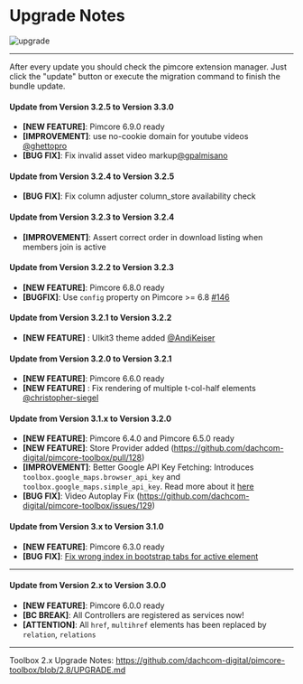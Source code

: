 # Upgrade Notes
![upgrade](https://user-images.githubusercontent.com/700119/31535145-3c01a264-affa-11e7-8d86-f04c33571f65.png)  

***

After every update you should check the pimcore extension manager. 
Just click the "update" button or execute the migration command to finish the bundle update.

#### Update from Version 3.2.5 to Version 3.3.0
- **[NEW FEATURE]**: Pimcore 6.9.0 ready
- **[IMPROVEMENT]**: use no-cookie domain for youtube videos [@ghettopro](https://github.com/dachcom-digital/pimcore-toolbox/pull/153)
- **[BUG FIX]**: Fix invalid asset video markup[@gpalmisano](https://github.com/dachcom-digital/pimcore-toolbox/pull/154)

#### Update from Version 3.2.4 to Version 3.2.5
- **[BUG FIX]**: Fix column adjuster column_store availability check

#### Update from Version 3.2.3 to Version 3.2.4
- **[IMPROVEMENT]**: Assert correct order in download listing when members join is active

#### Update from Version 3.2.2 to Version 3.2.3
- **[NEW FEATURE]**: Pimcore 6.8.0 ready
- **[BUGFIX]**: Use `config` property on Pimcore >= 6.8 [#146](https://github.com/dachcom-digital/pimcore-toolbox/issues/146)

#### Update from Version 3.2.1 to Version 3.2.2
- **[NEW FEATURE]** : UIkit3 theme added [@AndiKeiser](https://github.com/dachcom-digital/pimcore-toolbox/pull/138)

#### Update from Version 3.2.0 to Version 3.2.1
- **[NEW FEATURE]**: Pimcore 6.6.0 ready
- **[NEW FEATURE]** : Fix rendering of multiple t-col-half elements [@christopher-siegel](https://github.com/dachcom-digital/pimcore-toolbox/pull/135)

#### Update from Version 3.1.x to Version 3.2.0
- **[NEW FEATURE]**: Pimcore 6.4.0 and Pimcore 6.5.0 ready
- **[NEW FEATURE]**: Store Provider added (https://github.com/dachcom-digital/pimcore-toolbox/pull/128)
- **[IMPROVEMENT]**: Better Google API Key Fetching: Introduces `toolbox.google_maps.browser_api_key` and `toolbox.google_maps.simple_api_key`. Read more about it [here](./docs/11_ElementsOverview.md#google-map)
- **[BUG FIX]**: Video Autoplay Fix (https://github.com/dachcom-digital/pimcore-toolbox/issues/129)

#### Update from Version 3.x to Version 3.1.0
- **[NEW FEATURE]**: Pimcore 6.3.0 ready
- **[BUG FIX]**: [Fix wrong index in bootstrap tabs for active element](https://github.com/dachcom-digital/pimcore-toolbox/issues/119)

***

#### Update from Version 2.x to Version 3.0.0
- **[NEW FEATURE]**: Pimcore 6.0.0 ready
- **[BC BREAK]**: All Controllers are registered as services now!
- **[ATTENTION]**: All `href`, `multihref` elements has been replaced by `relation`, `relations`

***

Toolbox 2.x Upgrade Notes: https://github.com/dachcom-digital/pimcore-toolbox/blob/2.8/UPGRADE.md
